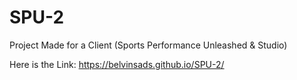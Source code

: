 # SPU-2

Project Made for a Client (Sports Performance Unleashed & Studio)

Here is the Link: https://belvinsads.github.io/SPU-2/
